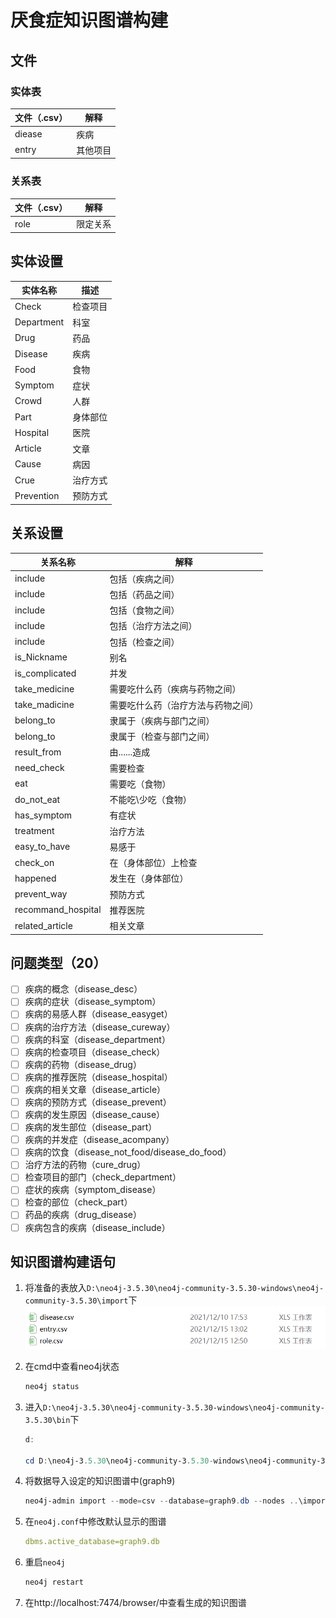 # 厌食症知识图谱构建
## 文件

### 实体表

| 文件（.csv） | 解释     |
| ------------ | -------- |
| diease       | 疾病     |
| entry        | 其他项目 |

### 关系表

| 文件（.csv） | 解释     |
| ------------ | -------- |
| role         | 限定关系 |

## 实体设置
|实体名称|描述|
| ------------ | -------- |
| Check        | 检查项目 |
| Department   | 科室     |
| Drug         | 药品     |
| Disease      | 疾病     |
| Food         | 食物     |
| Symptom      | 症状     |
| Crowd        | 人群     |
| Part         | 身体部位 |
| Hospital | 医院 |
| Article | 文章 |
| Cause | 病因 |
| Crue | 治疗方式 |
| Prevention | 预防方式 |

## 关系设置

| 关系名称           | 解释                               |
| ------------------ | ---------------------------------- |
| include            | 包括（疾病之间）                   |
| include            | 包括（药品之间）                   |
| include            | 包括（食物之间）                   |
| include            | 包括（治疗方法之间）               |
| include            | 包括（检查之间）                   |
| is_Nickname        | 别名                               |
| is_complicated     | 并发                               |
| take_medicine      | 需要吃什么药（疾病与药物之间）     |
| take_madicine      | 需要吃什么药（治疗方法与药物之间） |
| belong_to          | 隶属于（疾病与部门之间）           |
| belong_to          | 隶属于（检查与部门之间）           |
| result_from        | 由......造成                       |
| need_check         | 需要检查                           |
| eat                | 需要吃（食物）                     |
| do_not_eat         | 不能吃\少吃（食物）                |
| has_symptom        | 有症状                             |
| treatment          | 治疗方法                           |
| easy_to_have       | 易感于                             |
| check_on           | 在（身体部位）上检查               |
| happened           | 发生在（身体部位）                 |
| prevent_way        | 预防方式                           |
| recommand_hospital | 推荐医院                           |
| related_article    | 相关文章                           |

## 问题类型（20）

- [ ] 疾病的概念（disease_desc）
- [ ] 疾病的症状（disease_symptom）
- [ ] 疾病的易感人群（disease_easyget）
- [ ]  疾病的治疗方法（disease_cureway）
- [ ] 疾病的科室（disease_department）
- [ ]  疾病的检查项目（disease_check）
- [ ] 疾病的药物（disease_drug）
- [ ]  疾病的推荐医院（disease_hospital）
- [ ] 疾病的相关文章（disease_article）
- [ ]  疾病的预防方式（disease_prevent）
- [ ] 疾病的发生原因（disease_cause）
- [ ]  疾病的发生部位（disease_part）
- [ ]  疾病的并发症（disease_acompany）
- [ ]  疾病的饮食（disease_not_food/disease_do_food）
- [ ]  治疗方法的药物（cure_drug）
- [ ]  检查项目的部门（check_department）
- [ ]  症状的疾病（symptom_disease）
- [ ]  检查的部位（check_part）
- [ ] 药品的疾病（drug_disease）
- [ ] 疾病包含的疾病（disease_include）

## 知识图谱构建语句

1. 将准备的表放入`D:\neo4j-3.5.30\neo4j-community-3.5.30-windows\neo4j-community-3.5.30\import`下
   ![1639545046874](README.assets/1639545046874.png)

2. 在cmd中查看neo4j状态

   ```powershell
   neo4j status
   ```

   

3. 进入`D:\neo4j-3.5.30\neo4j-community-3.5.30-windows\neo4j-community-3.5.30\bin`下

   ```powershell
   d:
   
   cd D:\neo4j-3.5.30\neo4j-community-3.5.30-windows\neo4j-community-3.5.30\bin
   ```

   

4. 将数据导入设定的知识图谱中(graph9)

   ```powershell
   neo4j-admin import --mode=csv --database=graph9.db --nodes ..\import\disease.csv --nodes ..\import\entry.csv --relationships ..\import\role.csv
   ```

5. 在`neo4j.conf`中修改默认显示的图谱

   ```yaml
   dbms.active_database=graph9.db
   ```

6. 重启`neo4j`

   ```powershell
   neo4j restart
   ```

   

7. 在http://localhost:7474/browser/中查看生成的知识图谱